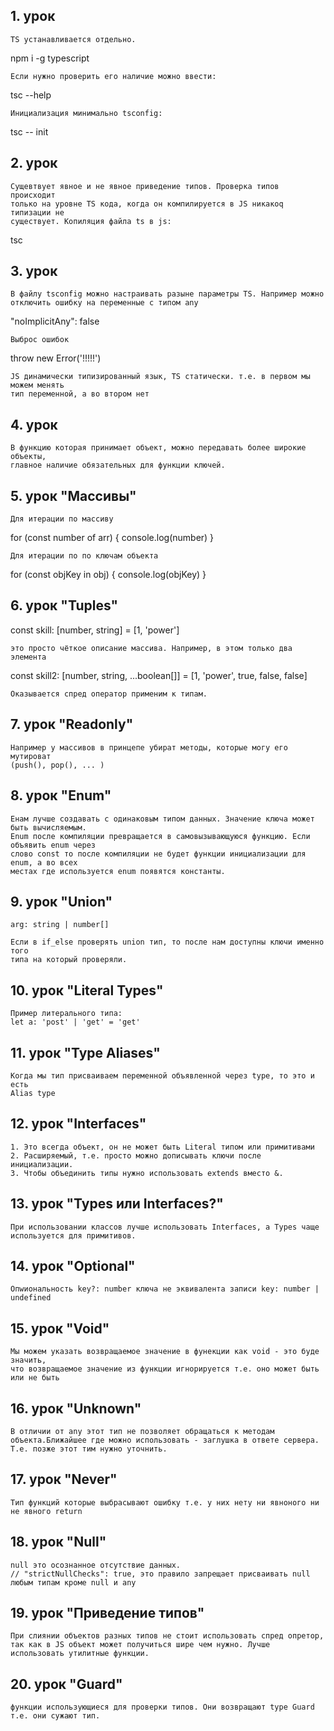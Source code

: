 ## 1. урок

    TS устанавливается отдельно. 

npm i -g typescript

    Если нужно проверить его наличие можно ввести:

tsc --help

    Инициализация минимально tsconfig:

tsc -- init

## 2. урок

    Сущевтвует явное и не явное приведение типов. Проверка типов происходит 
    только на уровне TS кода, когда он компилируется в JS никакоq типизации не 
    существует. Копиляция файла ts в js:

tsc

## 3. урок

    В файлу tsconfig можно настраивать разыне параметры TS. Например можно 
    отключить ошибку на переменные с типом any

"noImplicitAny": false

    Выброс ошибок

throw new Error('!!!!!')

    JS динамически типизированный язык, TS статически. т.е. в первом мы можем менять
    тип переменной, а во втором нет

## 4. урок

    В функцию которая принимает объект, можно передавать более широкие объекты, 
    главное наличие обязательных для функции ключей.

## 5. урок "Массивы"

    Для итерации по массиву 

for (const number of arr) { console.log(number)
}

    Для итерации по по ключам объекта 

for (const objKey in obj) { console.log(objKey)
}

## 6. урок "Tuples"

const skill: [number, string] = [1, 'power']

    это просто чёткое описание массива. Например, в этом только два элемента

const skill2: [number, string, ...boolean[]] = [1, 'power', true, false, false]

    Оказывается спред оператор применим к типам.

## 7. урок "Readonly"

    Например у массивов в принцепе убират методы, которые могу его мутироват 
    (push(), pop(), ... )

## 8. урок "Enum"

    Енам лучше создавать с одинаковым типом данных. Значение ключа может быть вычисляемым. 
    Enum после компиляции превращается в самовызывающуюся функцию. Если объявить enum через 
    слово const то после компиляции не будет функции инициализации для enum, а во всех 
    местах где используется enum появятся константы.

## 9. урок "Union"

    arg: string | number[]

    Если в if_else проверять union тип, то после нам доступны ключи именно того 
    типа на который проверяли.

## 10. урок "Literal Types"

    Пример литерального типа:
    let a: 'post' | 'get' = 'get'

## 11. урок "Type Aliases"

    Когда мы тип присваиваем переменной объявленной через type, то это и есть 
    Alias type

## 12. урок "Interfaces"

    1. Это всегда объект, он не может быть Literal типом или примитивами
    2. Расширяемый, т.е. просто можно дописывать ключи после инициализации.
    3. Чтобы объединить типы нужно использовать extends вместо &.

## 13. урок "Types или Interfaces?"

    При использовании классов лучше использовать Interfaces, а Types чаще 
    используется для примитивов.

## 14. урок "Optional"

    Опwиональность key?: number ключа не эквивалента записи key: number | 
    undefined

## 15. урок "Void"

    Мы можем указать возвращаемое значение в фунекции как void - это буде значить,
    что возвращаемое значение из функции игнорируется т.е. оно может быть или не быть

## 16. урок "Unknown"

    В отличии от any этот тип не позволяет обращаться к методам объекта.Ближайшее где можно использовать - заглушка в ответе сервера. Т.е. позже этот тим нужно уточнить. 

## 17. урок "Never"

    Тип функций которые выбрасывают ошибку т.е. у них нету ни явноного ни не явного return 

## 18. урок "Null"
    
    null это осознанное отсутствие данных.
    // "strictNullChecks": true, это правило запрещает присваивать null любым типам кроме null и any

## 19. урок "Приведение типов"

    При слиянии объектов разных типов не стоит использовать спред опретор, так как в JS объект может получиться шире чем нужно. Лучше использовать утилитные функции.

## 20. урок "Guard"

    функции использующиеся для проверки типов. Они возвращают type Guard т.е. они сужают тип. 
